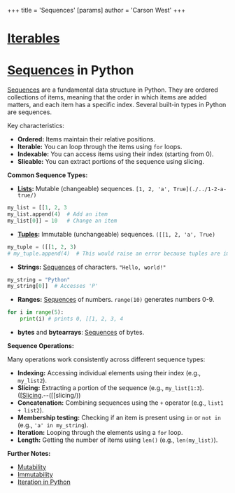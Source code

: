 +++
 title = 'Sequences'
[params]
	author = 'Carson West'
+++
# [Iterables](./../iterables/)
# [Sequences](./../sequences/) in Python
 [Sequences](./../sequences/) are a fundamental data structure in Python.  They are ordered collections of items, meaning that the order in which items are added matters, and each item has a specific index.  Several built-in types in Python are sequences.

Key characteristics:

* **Ordered:** Items maintain their relative positions.
* **Iterable:** You can loop through the items using `for` loops.
* **Indexable:** You can access items using their index (starting from 0).
* **Slicable:** You can extract portions of the sequence using slicing.

**Common Sequence Types:**

* **[Lists](./../lists/):** Mutable (changeable) sequences. `[1, 2, 'a', True](./../1-2-a-true/)`
```python
my_list = [[1, 2, 3
my_list.append(4)  # Add an item
my_list[0]] = 10   # Change an item
```

* **[Tuples](./../tuples/):** Immutable (unchangeable) sequences. `([[1, 2, 'a', True)`
```python
my_tuple = ([[1, 2, 3)
# my_tuple.append(4)  # This would raise an error because tuples are immutable
```

* **Strings:** [Sequences](./../sequences/) of characters. `"Hello, world!"`
```python
my_string = "Python"
my_string[0]]  # Accesses 'P'
```

* **Ranges:**  [Sequences](./../sequences/) of numbers.  `range(10)` generates numbers 0-9.
```python
for i in range(5):
    print(i) # prints 0, [[1, 2, 3, 4
```

* **bytes** and **bytearrays**:  [Sequences](./../sequences/) of bytes.

**Sequence Operations:**

Many operations work consistently across different sequence types:


* **Indexing:** Accessing individual elements using their index (e.g., `my_list2`).
* **Slicing:** Extracting a portion of the sequence (e.g., `my_list[1:3`).  ([[Slicing](./../1:3`).--([[slicing/))
* **Concatenation:** Combining sequences using the `+` operator (e.g., `list1 + list2`).
* **Membership testing:** Checking if an item is present using `in` or `not in` (e.g., `'a' in my_string`).
* **Iteration:** Looping through the elements using a `for` loop.
* **Length:** Getting the number of items using `len()` (e.g., `len(my_list)`).


**Further Notes:**

* [Mutability](./../mutability/)
* [Immutability](./../immutability/)
* [Iteration in Python](./../iteration-in-python/)


